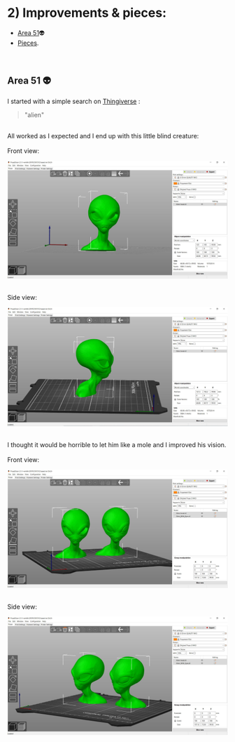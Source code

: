 # 2) Improvements & pieces:
 
* [Area 51](#area-51-alien):alien: 
* [Pieces](#pieces). 
<br><br><br>
## Area 51 :alien:
I started with a simple search on [Thingiverse](https://www.thingiverse.com/) : 
> "alien"
<br>
All worked as I expected and I end up with this little blind creature: 
<br><br>
Front view: 
<br>

![Alien front](Alien-head-front.JPG)

<br>
Side view:
<br>

![Alien side](Alien-head-side.JPG)

<br>
I thought it would be horrible to let him like a mole and I improved his vision.
<br><br>
Front view: 
<br>

![Alien front](Aliens-front.JPG)

<br>
Side view:
<br>

![Alien side](Aliens-side.JPG)
